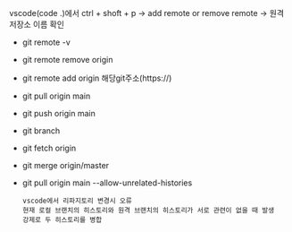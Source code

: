 vscode(code .)에서 ctrl + shoft + p -> add remote or remove remote -> 원격저장소 이름 확인

- git remote -v
- git remote remove origin
- git remote add origin 해당git주소(https://)
- git pull origin main
- git push origin main
- git branch
- git fetch origin
- git merge origin/master
- git pull origin main --allow-unrelated-histories


      vscode에서 리파지토리 변경시 오류
      현재 로컬 브랜치의 히스토리와 원격 브랜치의 히스토리가 서로 관련이 없을 때 발생
      강제로 두 히스토리를 병합
